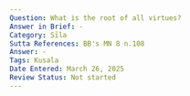```yaml
---
Question: What is the root of all virtues?
Answer in Brief: -
Category: Sīla
Sutta References: BB's MN 8 n.108
Answer: -
Tags: Kusala
Date Entered: March 26, 2025
Review Status: Not started
---
```

